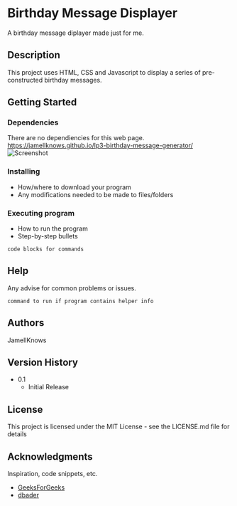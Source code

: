 # Birthday Message Displayer 

A birthday message diplayer made just for me. 

## Description

This project uses HTML, CSS and Javascript to display a series of pre-constructed birthday messages. 
## Getting Started

### Dependencies

There are no dependiencies for this web page.
https://jamellknows.github.io/lp3-birthday-message-generator/
![Screenshot](/public/screenshot.jpg?raw=true "Optional Title")


### Installing

* How/where to download your program
* Any modifications needed to be made to files/folders

### Executing program

* How to run the program
* Step-by-step bullets
```
code blocks for commands
```

## Help

Any advise for common problems or issues.
```
command to run if program contains helper info
```

## Authors

JamellKnows

## Version History


* 0.1
    * Initial Release

## License

This project is licensed under the MIT License - see the LICENSE.md file for details

## Acknowledgments

Inspiration, code snippets, etc.

* [GeeksForGeeks](https://www.geeksforgeeks.org/generate-a-random-birthday-wishes-using-javascript/)
* [dbader](https://github.com/dbader/readme-template)
